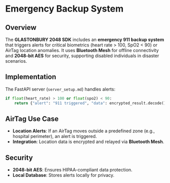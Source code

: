 # Emergency Backup System

## Overview

The **GLASTONBURY 2048 SDK** includes an **emergency 911 backup system** that triggers alerts for critical biometrics (heart rate > 100, SpO2 < 90) or AirTag location anomalies. It uses **Bluetooth Mesh** for offline connectivity and **2048-bit AES** for security, supporting disabled individuals in disaster scenarios.

## Implementation

The FastAPI server (`server_setup.md`) handles alerts:
```python
if float(heart_rate) > 100 or float(spo2) < 90:
    return {"alert": "911 triggered", "data": encrypted_result.decode()}
```

## AirTag Use Case

- **Location Alerts**: If an AirTag moves outside a predefined zone (e.g., hospital perimeter), an alert is triggered.
- **Integration**: Location data is encrypted and relayed via **Bluetooth Mesh**.

## Security

- **2048-bit AES**: Ensures HIPAA-compliant data protection.
- **Local Database**: Stores alerts locally for privacy.
